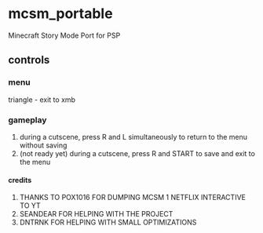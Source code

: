 # mcsm_portable
Minecraft Story Mode Port for PSP

## controls

### menu
triangle - exit to xmb

### gameplay
1. during a cutscene, press R and L simultaneously to return to the menu without saving
2. (not ready yet) during a cutscene, press R and START to save and exit to the menu 

#### credits
1. THANKS TO POX1016 FOR DUMPING MCSM 1 NETFLIX INTERACTIVE TO YT
2. SEANDEAR FOR HELPING WITH THE PROJECT
3. DNTRNK FOR HELPING WITH SMALL OPTIMIZATIONS
